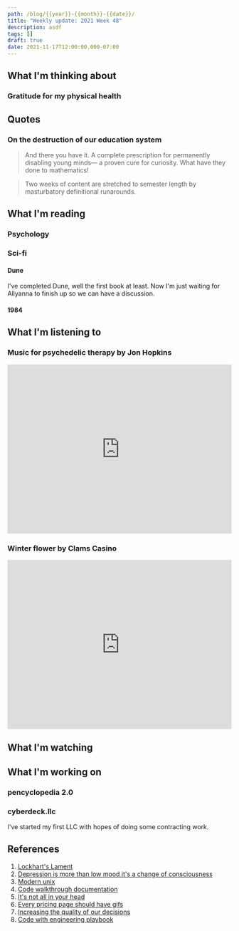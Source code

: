 ```yaml
---
path: /blog/{{year}}-{{month}}-{{date}}/
title: "Weekly update: 2021 Week 48"
description: asdf
tags: []
draft: true
date: 2021-11-17T12:00:00.000-07:00
---
```


## What I'm thinking about

### Gratitude for my physical health

## Quotes

### On the destruction of our education system

> And there you have it. A complete prescription for permanently disabling young minds— a proven cure for curiosity. What have they done to mathematics!

> Two weeks of content are stretched to semester length by masturbatory
definitional runarounds.

## What I'm reading

### Psychology

####

### Sci-fi

#### Dune

I've completed Dune, well the first book at least. Now I'm just waiting for Allyanna to finish up so we can have a discussion.

#### 1984

## What I'm listening to

### Music for psychedelic therapy by Jon Hopkins

<iframe src="https://open.spotify.com/embed/album/2zY5p176SfmupXceLKT6bH" width="100%" height="380" frameBorder="0" allowtransparency="true" allow="encrypted-media"></iframe>

### Winter flower by Clams Casino

<iframe src="https://open.spotify.com/embed/album/259OLvPj1qoZpCXXQRavBx" width="100%" height="380" frameBorder="0" allowtransparency="true" allow="encrypted-media"></iframe>

## What I'm watching

## What I'm working on

### pencyclopedia 2.0

### cyberdeck.llc

I've started my first LLC with hopes of doing some contracting work.

## References

[lockhart]: https://discord.com/channels/@me/478024443692580914/910671035425247293
[depression]: https://psyche.co/ideas/depression-is-more-than-low-mood-its-a-change-of-consciousness
[unix]: https://github.com/ibraheemdev/modern-unix
[doc]: https://www.infoq.com/articles/code-walkthrough-documentation/
[head]: https://www.firstthings.com/article/2021/12/its-not-all-in-your-head
[pricing]: https://tdinh.notion.site/Every-pricing-page-should-have-GIFs-e74d6d363d4c4d33b5ff754452f7ab96
[brex]: https://building.brex.com/increasing-the-quality-of-our-decisions-e6e0f7e7a9dc
[checklist]: https://microsoft.github.io/code-with-engineering-playbook/ENG-FUNDAMENTALS-CHECKLIST/

1. [Lockhart's Lament][lockhart]
1. [Depression is more than low mood it's a change of consciousness][depression]
1. [Modern unix][unix]
1. [Code walkthrough documentation][doc]
1. [It's not all in your head][head]
1. [Every pricing page should have gifs](https://tdinh.notion.site/Every-pricing-page-should-have-GIFs-e74d6d363d4c4d33b5ff754452f7ab96)
1. [Increasing the quality of our decisions][brex]
1. [Code with engineering playbook][checklist]
